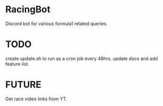 # RacingBot
Discord bot for various formula1 related queries.


# TODO
create update.sh to run as a cron job every 48hrs.
update docs and add feature list.

# FUTURE
Get race video links from YT.
